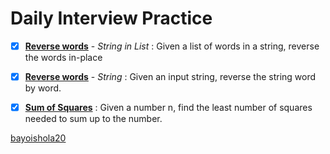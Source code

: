# Daily Interview Practice

- [x] [**Reverse words**](https://github.com/bayoishola20/Python-All/blob/master/D.I.P/1_DP_Reverse_Words_List.py) - *String in List* : Given a list of words in a string, reverse the words in-place

- [x] [**Reverse words**](https://github.com/bayoishola20/Python-All/blob/master/D.I.P/2_DP_Reverse_Words_String.py) - *String* : Given an input string, reverse the string word by word.

- [x] [**Sum of Squares**](https://github.com/bayoishola20/Python-All/blob/master/D.I.P/3_DP_Sum_Squares.py) : Given a number n, find the least number of squares needed to sum up to the number.



[bayoishola20](bayoishola20.github.io)